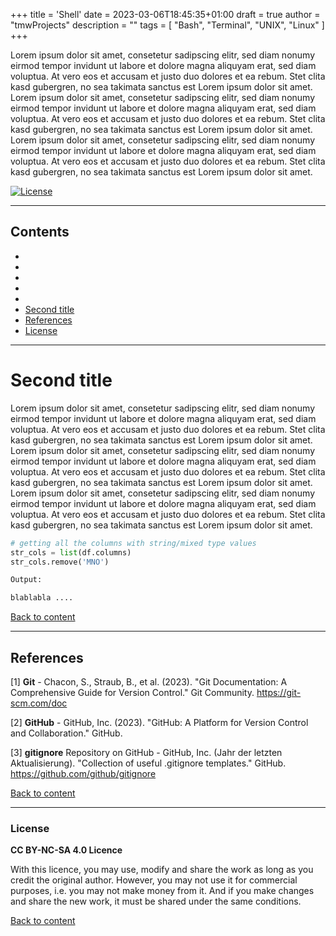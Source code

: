 +++
title = 'Shell'
date = 2023-03-06T18:45:35+01:00
draft = true
author = "tmwProjects"
description = ""
tags = [
    "Bash",
    "Terminal",
    "UNIX",
    "Linux"
]
+++

Lorem ipsum dolor sit amet, consetetur sadipscing elitr, sed diam nonumy eirmod tempor invidunt ut labore et dolore magna 
aliquyam erat, sed diam voluptua. At vero eos et accusam et justo duo dolores et ea rebum. Stet clita kasd gubergren, no 
sea takimata sanctus est Lorem ipsum dolor sit amet. Lorem ipsum dolor sit amet, consetetur sadipscing elitr, sed diam 
nonumy eirmod tempor invidunt ut labore et dolore magna aliquyam erat, sed diam voluptua. At vero eos et accusam et justo 
duo dolores et ea rebum. Stet clita kasd gubergren, no sea takimata sanctus est Lorem ipsum dolor sit amet. Lorem ipsum 
dolor sit amet, consetetur sadipscing elitr, sed diam nonumy eirmod tempor invidunt ut labore et dolore magna aliquyam 
erat, sed diam voluptua. At vero eos et accusam et justo duo dolores et ea rebum. Stet clita kasd gubergren, no sea 
takimata sanctus est Lorem ipsum dolor sit amet.

[![License](https://img.shields.io/badge/License-CC%20BY--NC--SA%204.0-6B783D)](http://creativecommons.org/licenses/by-nc-sa/4.0/)

***

## Contents

* [](#)
* [](#)
* [](#)
* [](#)
* [](#)
* [Second title](#second-title)
* [References](#references)
* [License](#license)

***

# Second title

Lorem ipsum dolor sit amet, consetetur sadipscing elitr, sed diam nonumy eirmod tempor invidunt ut labore et dolore magna 
aliquyam erat, sed diam voluptua. At vero eos et accusam et justo duo dolores et ea rebum. Stet clita kasd gubergren, no 
sea takimata sanctus est Lorem ipsum dolor sit amet. Lorem ipsum dolor sit amet, consetetur sadipscing elitr, sed diam 
nonumy eirmod tempor invidunt ut labore et dolore magna aliquyam erat, sed diam voluptua. At vero eos et accusam et justo 
duo dolores et ea rebum. Stet clita kasd gubergren, no sea takimata sanctus est Lorem ipsum dolor sit amet. Lorem ipsum 
dolor sit amet, consetetur sadipscing elitr, sed diam nonumy eirmod tempor invidunt ut labore et dolore magna aliquyam 
erat, sed diam voluptua. At vero eos et accusam et justo duo dolores et ea rebum. Stet clita kasd gubergren, no sea 
takimata sanctus est Lorem ipsum dolor sit amet.  

```Python
# getting all the columns with string/mixed type values
str_cols = list(df.columns)
str_cols.remove('MNO')
```

```Bash
Output:

blablabla ....
```

[Back to content](#contents)

***

## References

[1] **Git** - Chacon, S., Straub, B., et al. (2023). "Git Documentation: A Comprehensive Guide for Version Control." Git Community. https://git-scm.com/doc

[2] **GitHub** - GitHub, Inc. (2023). "GitHub: A Platform for Version Control and Collaboration." GitHub.

[3] **gitignore** Repository on GitHub - GitHub, Inc. (Jahr der letzten Aktualisierung). "Collection of useful .gitignore templates." GitHub. https://github.com/github/gitignore

[Back to content](#contents)

***

### License

**CC BY-NC-SA 4.0 Licence**

With this licence, you may use, modify and share the work as long as you credit the original author. However, you may 
not use it for commercial purposes, i.e. you may not make money from it. And if you make changes and share the new work, 
it must be shared under the same conditions.

[Back to content](#contents)